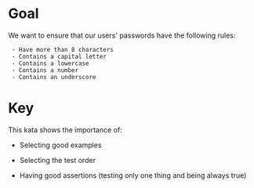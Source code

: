 # Goal
We want to ensure that our users' passwords have the following rules:

	 - Have more than 8 characters
	 - Contains a capital letter
	 - Contains a lowercase
	 - Contains a number
	 - Contains an underscore

# Key
This kata shows the importance of:

  * Selecting good examples

  * Selecting the test order
	
  * Having good assertions (testing only one thing and being always true)
